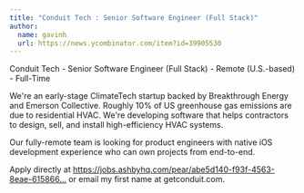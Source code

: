 ```yaml
---
title: "Conduit Tech : Senior Software Engineer (Full Stack)"
author:
  name: gavinh
  url: https://news.ycombinator.com/item?id=39905530
---
```

Conduit Tech - Senior Software Engineer (Full Stack) - Remote (U.S.-based) - Full-Time

We&#x27;re an early-stage ClimateTech startup backed by Breakthrough Energy and Emerson Collective. Roughly 10% of US greenhouse gas emissions are due to residential HVAC. We&#x27;re developing software that helps contractors to design, sell, and install high-efficiency HVAC systems.

Our fully-remote team is looking for product engineers with native iOS development experience who can own projects from end-to-end.

Apply directly at <a href="https:&#x2F;&#x2F;jobs.ashbyhq.com&#x2F;pear&#x2F;abe5d140-f93f-4563-8eae-615866d53d1e">https:&#x2F;&#x2F;jobs.ashbyhq.com&#x2F;pear&#x2F;abe5d140-f93f-4563-8eae-615866...</a> or email my first name at getconduit.com.
